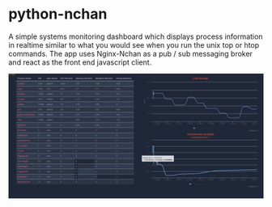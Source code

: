 # python-nchan
A simple systems monitoring dashboard which displays process information in realtime similar to what you would see when you run the unix top or htop commands. The app uses Nginx-Nchan as a pub / sub  messaging broker and react as the front end javascript client.

![alt tag](screenshot.png)
